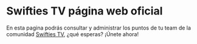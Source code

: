 # Swifties TV página web oficial
En esta pagina podrás consultar y administrar los puntos de tu team de la comunidad <a href="https://chat.whatsapp.com/GtcO5mxBYMD9mBUNd0JUxe">Swifties TV</a>, ¿qué esperas? ¡Únete ahora!
